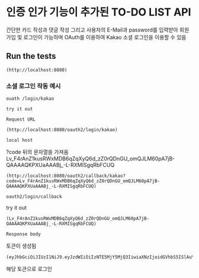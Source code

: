 # 인증 인가 기능이 추가된 TO-DO LIST API

간단한 카드 작성과 댓글 작성 그리고
사용자의 E-Mail과 password를 입력받아 회원가입 및 로그인이 가능하며
OAuth를 이용하여 Kakao 소셜 로그인을 이용할 수 있음


## Run the tests

    (http://localhost:8080)  
    


### 소셜 로그인 작동 예시

`ouath /login/kakao`

    try it out  
    

  
`Request URL`

    (http://localhost:8080/oauth2/login/kakao)  
    


  
`local host`

?code 뒤의 문자열을 가져옴 Lv_F4rAnZ1kusRWxMDB6qZqXyQ6d_zZ0rQDnGU_omQJLM60pA7jB-QAAAAQKPXUaAAABj_-L-RXMISgqRbFCUQ

    (http://localhost:8080/oauth2/callback/kakao?code=Lv_F4rAnZ1kusRWxMDB6qZqXyQ6d_zZ0rQDnGU_omQJLM60pA7jB-QAAAAQKPXUaAAABj_-L-RXMISgqRbFCUQ)  
    


  
`oauth2/login/callback`

try it out

    (Lv_F4rAnZ1kusRWxMDB6qZqXyQ6d_zZ0rQDnGU_omQJLM60pA7jB-QAAAAQKPXUaAAABj_-L-RXMISgqRbFCUQ)  
    
    


  
`Response body`

토큰이 생성됨

    (eyJhbGciOiJIUzI1NiJ9.eyJzdWIiOiIzNTE5MjY5MjQ3IiwiaXNzIjoidGVhbS5ISlAuY29tIiwiZXhwIjoxNzE3OTgzMTI0LCJ1c2VyUm9sZSI6Ik5PUk1BTCIsInVzZXJFbWFpbCI6IjM1MTkyNjkyNDcifQ.jKK_E0NWVTryW_Iv7km9pFWG564uw9IZeyUU6NCj78)  
    



해당 토큰으로 로그인


